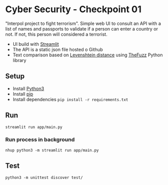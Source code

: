 # Cyber Security - Checkpoint 01

"Interpol project to fight terrorism". Simple web UI to consult an API with a list of names and passports to validate if
a person can enter a country or not. If not, this person will considered a terrorist.

- UI build with [Streamlit](https://docs.streamlit.io/)
- The API is a static json file hosted o Github
- Text comparison based on [Levenshtein distance](https://en.wikipedia.org/wiki/Levenshtein_distance)
  using [TheFuzz](https://github.com/seatgeek/thefuzz)
  Python library

## Setup

- Install [Python3](https://www.python.org/downloads/)
- Install [pip](https://pip.pypa.io/en/stable/installation/)
- Install dependencies `pip install -r requirements.txt`

## Run

`streamlit run app/main.py`

### Run process in background 

`nhup python3 -m streamlit run app/main.py`

## Test

`python3 -m unittest discover test/`
